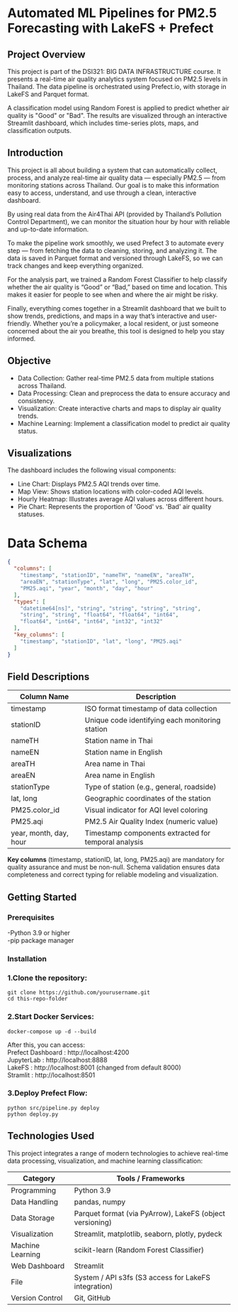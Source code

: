 # Automated ML Pipelines for PM2.5 Forecasting with LakeFS + Prefect

## Project Overview
This project is part of the DSI321: BIG DATA INFRASTRUCTURE course. It presents a real-time air quality analytics system focused on PM2.5 levels in Thailand. The data pipeline is orchestrated using Prefect.io, with storage in LakeFS and Parquet format.

A classification model using Random Forest is applied to predict whether air quality is "Good" or "Bad". The results are visualized through an interactive Streamlit dashboard, which includes time-series plots, maps, and classification outputs.

## Introduction
This project is all about building a system that can automatically collect, process, and analyze real-time air quality data — especially PM2.5 — from monitoring stations across Thailand. Our goal is to make this information easy to access, understand, and use through a clean, interactive dashboard.

By using real data from the Air4Thai API (provided by Thailand’s Pollution Control Department), we can monitor the situation hour by hour with reliable and up-to-date information.

To make the pipeline work smoothly, we used Prefect 3 to automate every step — from fetching the data to cleaning, storing, and analyzing it. The data is saved in Parquet format and versioned through LakeFS, so we can track changes and keep everything organized.

For the analysis part, we trained a Random Forest Classifier to help classify whether the air quality is “Good” or “Bad,” based on time and location. This makes it easier for people to see when and where the air might be risky.

Finally, everything comes together in a Streamlit dashboard that we built to show trends, predictions, and maps in a way that’s interactive and user-friendly. Whether you’re a policymaker, a local resident, or just someone concerned about the air you breathe, this tool is designed to help you stay informed.  

## Objective  
- Data Collection: Gather real-time PM2.5 data from multiple stations across Thailand.
- Data Processing: Clean and preprocess the data to ensure accuracy and consistency.
- Visualization: Create interactive charts and maps to display air quality trends.
- Machine Learning: Implement a classification model to predict air quality status.

## Visualizations

The dashboard includes the following visual components:

- Line Chart: Displays PM2.5 AQI trends over time.
- Map View: Shows station locations with color-coded AQI levels.
- Hourly Heatmap: Illustrates average AQI values across different hours.
- Pie Chart: Represents the proportion of 'Good' vs. 'Bad' air quality statuses.

# Data Schema
```json
{
  "columns": [
    "timestamp", "stationID", "nameTH", "nameEN", "areaTH",
    "areaEN", "stationType", "lat", "long", "PM25.color_id",
    "PM25.aqi", "year", "month", "day", "hour"
  ],
  "types": [
    "datetime64[ns]", "string", "string", "string", "string", 
    "string", "string", "float64", "float64", "int64",  
    "float64", "int64", "int64", "int32", "int32"
  ],
  "key_columns": [
    "timestamp", "stationID", "lat", "long", "PM25.aqi"
  ]
}
```

## Field Descriptions
|Column Name|	Description|
|-----------|---------------------------------------------------|
|timestamp  |	ISO format timestamp of data collection|
|stationID  |	Unique code identifying each monitoring station|
|nameTH     |	Station name in Thai|
|nameEN     |	Station name in English|
|areaTH     |	Area name in Thai|
|areaEN     |	Area name in English|
|stationType|	Type of station (e.g., general, roadside)|
|lat, long  |	Geographic coordinates of the station|
|PM25.color_id|	Visual indicator for AQI level coloring|
|PM25.aqi|	PM2.5 Air Quality Index (numeric value)|
|year, month, day, hour|	Timestamp components extracted for temporal analysis|  

**Key columns** (timestamp, stationID, lat, long, PM25.aqi) are mandatory for quality assurance and must be non-null. Schema validation ensures data completeness and correct typing for reliable modeling and visualization.

## Getting Started
### Prerequisites
-Python 3.9 or higher  
-pip package manager
### Installation
### 1.Clone the repository:
```
git clone https://github.com/yourusername.git
cd this-repo-folder
```
### 2.Start Docker Services:
```
docker-compose up -d --build
```
After this, you can access:  
Prefect Dashboard : http://localhost:4200  
JupyterLab : http://localhost:8888  
LakeFS : http://localhost:8001 (changed from default 8000)  
Stramlit : http://localhost:8501
### 3.Deploy Prefect Flow:
```
python src/pipeline.py deploy
python deploy.py
```

## Technologies Used

This project integrates a range of modern technologies to achieve real-time data processing, visualization, and machine learning classification:

|Category|	Tools / Frameworks|
|--------|--------------------|
|Programming|	Python 3.9|
|Data Handling|	pandas, numpy|
|Data Storage|	Parquet format (via PyArrow), LakeFS (object versioning)|
|Visualization|	Streamlit, matplotlib, seaborn, plotly, pydeck|
|Machine Learning| scikit-learn (Random Forest Classifier)|
|Web Dashboard|	Streamlit|
|File| System / API	s3fs (S3 access for LakeFS integration)|
|Version Control|	Git, GitHub|



